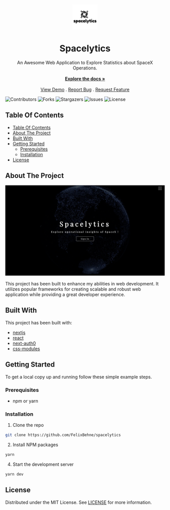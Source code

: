 <br/>
<p align="center">
  <a href="https://github.com/FelixBehne/spacelytics">
    <img src="public/logo/logo_with_bg.png" alt="Logo" width="80" height="80">
  </a>

  <h1 align="center">Spacelytics</h1>

  <p align="center">
    An Awesome Web Application to Explore Statistics about SpaceX Operations.
    <br/>
    <br/>
    <a href="https://github.com/FelixBehne/spacelytics"><strong>Explore the docs »</strong></a>
    <br/>
    <br/>
    <a href="https://github.com/FelixBehne/spacelytics">View Demo</a>
    .
    <a href="https://github.com/FelixBehne/spacelytics/issues">Report Bug</a>
    .
    <a href="https://github.com/FelixBehne/spacelytics/issues">Request Feature</a>
  </p>
</p>

![Contributors](https://img.shields.io/github/contributors/FelixBehne/Spacelytics?color=dark-green) ![Forks](https://img.shields.io/github/forks/FelixBehne/Spacelytics?style=social) ![Stargazers](https://img.shields.io/github/stars/FelixBehne/Spacelytics?style=social) ![Issues](https://img.shields.io/github/issues/FelixBehne/Spacelytics) ![License](https://img.shields.io/github/license/FelixBehne/Spacelytics) 

## Table Of Contents

- [Table Of Contents](#table-of-contents)
- [About The Project](#about-the-project)
- [Built With](#built-with)
- [Getting Started](#getting-started)
  - [Prerequisites](#prerequisites)
  - [Installation](#installation)
- [License](#license)


## About The Project

![Screen Shot](public/screenshots/landing-page.png)

This project has been built to enhance my abilities in web development. It utilizes popular frameworks for creating scalable and robust web application while providing a great developer experience. 

## Built With

This project has been built with: 

* [nextjs](https://nextjs.org/)
* [react](https://reactjs.org)
* [next-auth0](https://github.com/auth0/nextjs-auth0)
* [css-modules](https://github.com/css-modules/css-modules)

## Getting Started

To get a local copy up and running follow these simple example steps.

### Prerequisites

* npm or yarn

### Installation

1. Clone the repo

```sh
git clone https://github.com/FelixBehne/spacelytics
```

2. Install NPM packages

```sh
yarn
```

4. Start the development server

```sh
yarn dev
```

## License

Distributed under the MIT License. See [LICENSE](https://github.com/FelixBehne/Spacelytics/blob/main/LICENSE.md) for more information.
